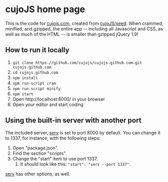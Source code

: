 # cujoJS home page

This is the code for [cujojs.com](http://cujojs.com), created from
[cujoJS/seed](https://github.com/cujojs/seed).  When crammed, minified,
and gzipped, the entire app -- including all Javascript and CSS, as well as
much of the HTML -- is smaller than gzipped jQuery 1.9!

## How to run it locally

1. `git clone https://github.com/cujojs/cujojs.github.com.git cujojs.github.com`
1. `cd cujojs.github.com`
1. `npm install`
1. `npm run-script cram`
1. `npm run-script minify`
1. `npm start`
1. Open http://localhost:8000/ in your browser
1. Open your editor and start coding

## Using the built-in server with another port

The included server, [serv](https://github.com/scothis/serv) is set to port
8000 by default.  You can change it to 1337, for instance, with the following
steps:

1. Open "package.json".
1. Find the section "scripts".
1. Change the "start" item to use port 1337.
	1. It should look like this: `"start": "serv --port 1337"`.

[serv](https://github.com/scothis/serv) has other options, as well.
